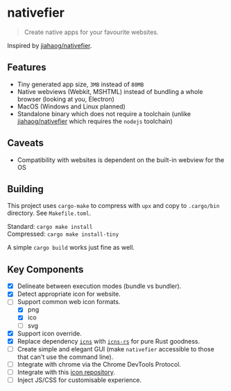 # nativefier

> Create native apps for your favourite websites.

Inspired by [jiahaog/nativefier](https://github.com/jiahaog/nativefier).

## Features  

- Tiny generated app size, `3MB` instead of `80MB`
- Native webviews (Webkit, MSHTML) instead of bundling a whole browser (looking at you, Electron)  
- MacOS (Windows and Linux planned)  
- Standalone binary which does not require a toolchain (unlike [jiahaog/nativefier](https://github.com/jiahaog/nativefier) which requires the `nodejs` toolchain)  

## Caveats  

- Compatibility with websites is dependent on the built-in webview for the OS  

## Building

This project uses `cargo-make` to compress with `upx` and copy to `.cargo/bin` directory. See `Makefile.toml`.

Standard: `cargo make install`  
Compressed: `cargo make install-tiny`  

A simple `cargo build` works just fine as well.

## Key Components

- [x] Delineate between execution modes (bundle vs bundler).
- [x] Detect appropriate icon for website.
- [ ] Support common web icon formats.  
  - [x] png
  - [x] ico  
  - [ ] svg  
- [x] Support icon override.  
- [x] Replace dependency [`icns`](https://github.com/jackmordaunt/icns) with [`icns-rs`](https://github.com/jackmordaunt/icns-rs) for pure Rust goodness.  
- [ ] Create simple and elegant GUI (make `nativefier` accessible to those that can't use the command line).
- [ ] Integrate with chrome via the Chrome DevTools Protocol.
- [ ] Integrate with this [icon repository](https://github.com/jiahaog/nativefier-icons).  
- [ ] Inject JS/CSS for customisable experience.  
